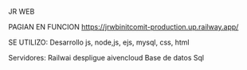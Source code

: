 JR WEB

PAGIAN EN FUNCION
https://jrwbinitcomit-production.up.railway.app/

SE UTILIZO:
Desarrollo 
js, node,js, ejs, mysql, css, html

Servidores:
Railwai despligue
aivencloud Base de datos Sql
